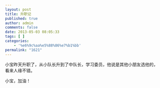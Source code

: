 ```yaml
---
layout: post
title: 升职记
published: true
author: admin
comments: false
date: 2013-05-03 08:05:33
tags: [ ]
categories:
    - '%e6%9c%aa%e5%88%86%e7%b1%bb'
permalink: "1621"
---
```

小宝昨天升职了，从小队长升到了中队长，学习委员，他说是其他小朋友选他的，看来人缘不错。

小宝，加油！